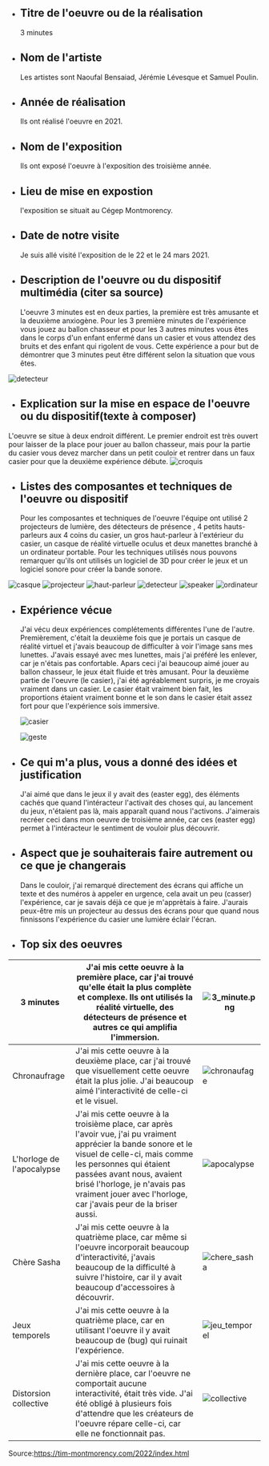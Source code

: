 - ## Titre de l'oeuvre ou de la réalisation
   3 minutes

- ## Nom de l'artiste
  Les artistes sont Naoufal Bensaiad, Jérémie Lévesque et Samuel Poulin.

- ## Année de réalisation
  Ils ont réalisé l'oeuvre en 2021.

- ## Nom de l'exposition
  Ils ont exposé l'oeuvre à l'exposition des troisième année.

- ## Lieu de mise en expostion
  l'exposition se situait au Cégep Montmorency.

- ## Date de notre visite
  Je suis allé visité l'exposition de le 22 et le 24 mars 2021.

- ## Description de l'oeuvre ou du dispositif multimédia (citer sa source)
   L'oeuvre 3 minutes est en deux parties, la première est très amusante et la deuxième anxiogène. Pour les 3 première minutes de l'expérience vous jouez au ballon chasseur et pour les 3 autres minutes vous êtes dans le corps d'un enfant enfermé dans un casier et vous attendez des bruits et des enfant qui rigolent de vous. Cette expérience a pour but de démontrer que 3 minutes peut être différent selon la situation que vous êtes.
 
 
 ![detecteur](medias/image_fascicule.JPG)

- ## Explication sur la mise en espace de l'oeuvre ou du dispositif(texte à composer)
 L'oeuvre se situe à deux endroit différent. Le premier endroit est très ouvert pour laisser de la place pour jouer au ballon chasseur, mais pour la partie du casier vous devez marcher dans un petit couloir et rentrer dans un faux casier pour que la deuxième expérience débute.
![croquis](croquis/croquis.png)

- ## Listes des composantes et techniques de l'oeuvre ou dispositif
  Pour les composantes et techniques de l'oeuvre l'équipe ont utilisé 2 projecteurs de lumière, des détecteurs de présence , 4 petits hauts-parleurs aux 4 coins du casier, un gros haut-parleur à l'extérieur du casier, un casque de réalité virtuelle oculus et deux manettes branché à un ordinateur portable. Pour les techniques utilisés nous pouvons remarquer qu'ils ont utilisés un logiciel de 3D pour créer le jeux et un logiciel sonore pour créer la bande sonore.
   
 ![casque](medias/image_casque.JPG)
 ![projecteur](medias/image_projecteur.JPG)
 ![haut-parleur](medias/photo_haut_parleur.JPG)
 ![detecteur](medias/photo_detecteur.JPG)
 ![speaker](medias/photo_speaker.JPG)
 ![ordinateur](medias/image_ordinateur.JPG)
 

- ## Expérience vécue
  J'ai vécu deux expériences complétements différentes l'une de l'autre. Premièrement, c'était la deuxième fois que je portais un casque de réalité virtuel et j'avais beaucoup de difficulter à voir l'image sans mes lunettes. J'avais essayé avec mes lunettes, mais j'ai préféré les enlever, car je n'étais pas confortable. Apars ceci j'ai beaucoup aimé jouer au ballon chasseur, le jeux était fluide et très amusant. Pour la deuxième partie de l'oeuvre (le casier), j'ai été agréablement surpris, je me croyais vraiment dans un casier. Le casier était vraiment bien fait, les proportions étaient vraiment bonne et le son dans le casier était assez fort pour que l'expérience sois immersive.
  
  ![casier](medias/photo_casier.JPG)
  
  ![geste](medias/image_couloir.JPG)

- ## Ce qui m'a plus, vous a donné des idées et justification
  J'ai aimé que dans le jeux il y avait des (easter egg), des éléments cachés que quand l'intéracteur l'activait des choses qui, au lancement du jeux, n'étaient pas là, mais apparaît quand nous l'activons. J'aimerais recréer ceci dans mon oeuvre de troisième année, car ces (easter egg) permet à l'intéracteur le sentiment de vouloir plus découvrir.

- ## Aspect que je souhaiterais faire autrement ou ce que je changerais
  Dans le couloir, j'ai remarqué directement des écrans qui affiche un texte et des numéros à appeler en urgence, cela avait un peu (casser) l'expérience, car je savais déjà ce que je m'apprètais à faire. J'aurais peux-être mis un projecteur au dessus des écrans pour que quand nous finnissons l'expérience du casier une lumière éclair l'écran.

- ## Top six des oeuvres

| 3 minutes                 | J'ai mis cette oeuvre à la première place, car j'ai trouvé qu'elle était la plus complète et complexe. Ils ont utilisés la réalité virtuelle, des détecteurs de présence et autres ce qui amplifia l'immersion.                                                                                              | ![3_minute.png](medias/3_minute.png)     |
|---------------------------|--------------------------------------------------------------------------------------------------------------------------------------------------------------------------------------------------------------------------------------------------------------------------------------------------------------|------------------------------------------|
| Chronaufrage              | J'ai mis cette oeuvre à la deuxième place, car j'ai trouvé que visuellement cette oeuvre était la plus jolie. J'ai beaucoup aimé l'interactivité de celle-ci et le visuel.                                                                                                                                   | ![chronaufage](medias/chronaufage)       |
| L'horloge de l'apocalypse | J'ai mis cette oeuvre à la troisième place, car après l'avoir vue, j'ai pu vraiment apprécier la bande sonore et le visuel de celle-ci, mais comme les personnes qui étaient passées avant nous, avaient brisé l'horloge, je n'avais pas vraiment jouer avec l'horloge, car j'avais peur de la briser aussi. | ![apocalypse](medias/apocalypse.png)     |
| Chère Sasha               | J'ai mis cette oeuvre à la quatrième place, car même si l'oeuvre incorporait beaucoup d'interactivité, j'avais beaucoup de la difficulté à suivre l'histoire, car il y avait beaucoup d'accessoires à découvrir.                                                                                             | ![chere_sasha](medias/chere_sasha.png)   |
| Jeux temporels            | J'ai mis cette oeuvre à la quatrième place, car en utilisant l'oeuvre il y avait beaucoup de (bug) qui ruinait l'expérience.                                                                                                                                                                                 | ![jeu_temporel](medias/jeu_temporel.png) |
| Distorsion collective     | J'ai mis cette oeuvre à la dernière place, car l'oeuvre ne comportait aucune interactivité, était très vide. J'ai été obligé à plusieurs fois d'attendre que les créateurs de l'oeuvre répare celle-ci, car elle ne fonctionnait pas.                                                                        | ![collective](medias/collective.png)     |


Source:https://tim-montmorency.com/2022/index.html
  
  
